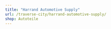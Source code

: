 ```yaml
---
title: "Harrand Automotive Supply"
url: /traverse-city/harrand-automotive-supply/
shop: Autoteile
---
```

